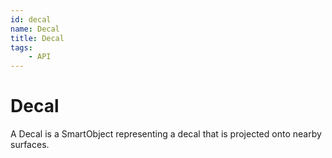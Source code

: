 ```yaml
---
id: decal
name: Decal
title: Decal
tags:
    - API
---
```


# Decal

A Decal is a SmartObject representing a decal that is projected onto nearby surfaces.
